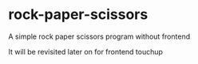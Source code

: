 # rock-paper-scissors
A simple rock paper scissors program without frontend

It will be revisited later on for frontend touchup